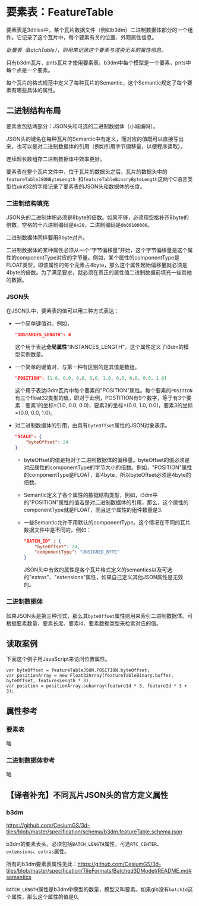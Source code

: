 # 要素表：FeatureTable

要素表是3dtiles中，某个瓦片数据文件（例如b3dm）二进制数据体部分的一个组件。它记录了这个瓦片中，每个要素有关的位置、外观属性信息。

*批量表（BatchTable），则用来记录这个要素与渲染无关的属性信息。* 

只有b3dm瓦片、pnts瓦片才使用要素表。b3dm中每个模型是一个要素，pnts中每个点是一个要素。

每个瓦片的格式规范中定义了每种瓦片的Semantic，这个Semantic规定了每个要素有哪些具体的属性。

## 二进制结构布局

要素表包括两部分：JSON头和可选的二进制数据体（小端编码）。

JSON头的键名在每种瓦片的Semantic中有定义，而对应的值既可以直接写出来，也可以是对二进制数据体的引用（例如引用字节偏移量，以便程序读取）。

连续超长数组存二进制数据体中效率更好。

要素表在整个瓦片文件中，位于瓦片的数据头之后。瓦片的数据头中的`featureTableJSONByteLength `和`featureTableBinaryByteLength`这两个C语言类型位uint32的字段记录了要素表的JSON头和数据体的长度。

### 二进制结构填充

JSON头的二进制体积必须是8byte的倍数。如果不够，必须用空格补齐8byte的倍数。空格的十六进制编码是`0x20`，二进制编码是`0b00100000`。

二进制数据体同样要用8byte对齐。

二进制数据体的某种属性必须从一个“字节偏移量”开始，这个字节偏移量是这个属性的componentType对应的字节量。例如，某个属性的componentType是FLOAT类型，即该属性的每个元素占4byte，那么这个属性起始偏移量就必须是4byte的倍数。为了满足要求，就必须在真正的属性值二进制数据前填充一些其他的数据。

### JSON头

在JSON头中，要素表的值可以用三种方式表达：

- 一个简单键值对。例如，

    ``` JSON
    "INSTANCES_LENGTH": 4
    ```

    这个用于表达**全局属性**"INSTANCES_LENGTH"，这个属性定义了i3dm的模型实例数量。

- 一个简单的键值对，与第一种有区别的是其值是数组。

    ``` JSON
    "POSITION": [1.0, 0.0, 0.0, 0.0, 1.0, 0.0, 0.0, 0.0, 1.0]
    ```

    这个用于表达i3dm瓦片中每个要素的"POSITION"属性。每个要素的`POSITION`有三个float32类型的值，即对于此例，POSTITION有9个数字，等于有3个要素：要素1的坐标=(1.0, 0.0, 0.0)，要素2的坐标=(0.0, 1.0, 0.0)，要素3的坐标=(0.0, 0.0, 1.0)。

- 对二进制数据体的引用，由具有`byteOffset`属性的JSON对象表示。

    ``` JSON
    "SCALE": {
        "byteOffset": 24
    }
    ```

    - byteOffset的值是相对于二进制数据体的偏移量。byteOffset的值必须是对应属性的componentType的字节大小的倍数。例如，"POSITION"属性的componentType是FLOAT，即4byte，所以byteOffset必须是4byte的倍数。

    - Semantic定义了各个属性的数据结构类型，例如，i3dm中的"POSITION"属性的值若是对二进制数据体的引用，那么，这个属性的componentType就是FLOAT，而且这个属性的组件数量是3.

    - 一些Semantic允许不用默认的componentType。这个情况在不同的瓦片数据文件中是不同的，例如：

        ``` JSON
        "BATCH_ID" : {
            "byteOffset": 24,
            "componentType": "UNSIGNED_BYTE"
        }
        ```

        JSON头中有效的属性是各个瓦片格式定义的semantics以及可选的"extras"、"extensions"属性，如果自己定义其他JSON属性是无效的。

### 二进制数据体

如果JSON头是第三种形式，那么其`byteOffset`属性则用来索引二进制数据体。可根据要素数量、要素长度、要素id、要素数据类型来检索对应的值。

## 读取案例

下面这个例子用JavaScript来访问位置属性。

``` JS
var byteOffset = featureTableJSON.POSITION.byteOffset;
var positionArray = new Float32Array(featureTableBinary.buffer, byteOffset, featuresLength * 3);
var position = positionArray.subarray(featureId * 3, featureId * 3 + 3);
```

## 属性参考

### 要素表

略

### 二进制数据体参考

略

## 【译者补充】不同瓦片JSON头的官方定义属性

### b3dm

https://github.com/CesiumGS/3d-tiles/blob/master/specification/schema/b3dm.featureTable.schema.json

b3dm的要素表头，必须包括`BATCH_LENGTH`属性，可选`RTC_CENTER`、`extensions`、`extras`属性。

所有的b3dm要素表属性见此：https://github.com/CesiumGS/3d-tiles/blob/master/specification/TileFormats/Batched3DModel/README.md#semantics

`BATCH_LENGTH`属性是b3dm中模型的数量，模型又叫要素。如果glb没有`batchId`这个属性，那么这个属性的值是0。

